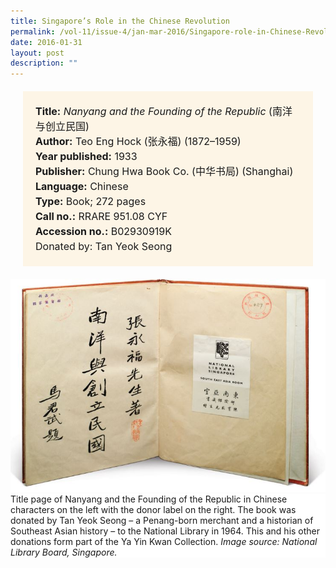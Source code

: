 ```yaml
---
title: Singapore’s Role in the Chinese Revolution
permalink: /vol-11/issue-4/jan-mar-2016/Singapore-role-in-Chinese-Revolution
date: 2016-01-31
layout: post
description: ""
---
```

<span style="background-colour: #fdf5e6; padding: 20px; margin: 20px; background:#fdf5e6; display:block; font-size:1rem; line-height:1.5rem;"> 
	<b>Title:</b> <i>Nanyang and the Founding of the Republic </i>(南洋与创立民国)<br>
	<b>Author:</b> Teo Eng Hock (张永福)
(1872–1959)<br>
<b>Year published:</b> 1933<br>
<b>Publisher:</b> Chung Hwa Book Co. (中华书局) 
(Shanghai)<br>
<b>Language:</b> Chinese<br>
<b>Type:</b> Book; 272 pages<br>
<b>Call no.:</b> RRARE 951.08 CYF<br>
<b>Accession no.:</b> B02930919K<br>
Donated by:</b> Tan Yeok Seong
	</span>
	
<img src="/images/vol-11-issue-4/sg-role-in-chinese-revolution/R1.JPG">
<div style="background-color: white;">Title page of Nanyang and the Founding of the Republic in Chinese characters on the left with the donor label on the right. The book was donated by Tan Yeok Seong – a Penang-born merchant and a historian of Southeast Asian history – to the National Library in 1964. This and his other donations form part of the Ya Yin Kwan Collection. <i>Image source: National Library Board, Singapore.</i></div>
